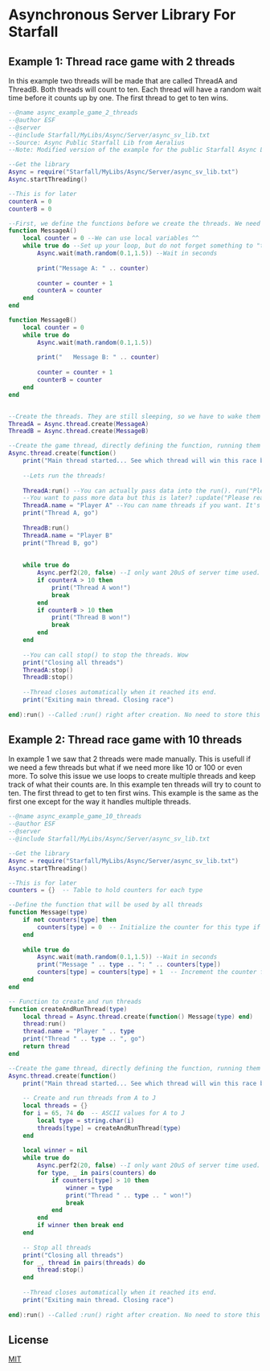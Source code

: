 # Asynchronous Server Library For Starfall

## Example 1: Thread race game with 2 threads
In this example two threads will be made that are called ThreadA and ThreadB.
Both threads will count to ten. Each thread will have a random wait time before it counts up by one.
The first thread to get to ten wins.

```lua
--@name async_example_game_2_threads
--@author ESF
--@server
--@include Starfall/MyLibs/Async/Server/async_sv_lib.txt
--Source: Async Public Starfall Lib from Aeralius
--Note: Modified version of the example for the public Starfall Async Lib from Aeralius

--Get the library
Async = require("Starfall/MyLibs/Async/Server/async_sv_lib.txt")
Async.startThreading()

--This is for later
counterA = 0
counterB = 0

--First, we define the functions before we create the threads. We need to give them instructions.
function MessageA()
    local counter = 0 --We can use local variables ^^ 
    while true do --Set up your loop, but do not forget something to "throttle" it. perf, perf2, yield and wait are good ones
        Async.wait(math.random(0.1,1.5)) --Wait in seconds
        
        print("Message A: " .. counter)  
        
        counter = counter + 1 
        counterA = counter 
    end
end

function MessageB()
    local counter = 0 
    while true do
        Async.wait(math.random(0.1,1.5))
        
        print("   Message B: " .. counter)  
        
        counter = counter + 1  
        counterB = counter
    end
end


--Create the threads. They are still sleeping, so we have to wake them up with :run() later
ThreadA = Async.thread.create(MessageA)  
ThreadB = Async.thread.create(MessageB)

--Create the game thread, directly defining the function, running them at the same time.
Async.thread.create(function()
    print("Main thread started... See which thread will win this race by going over 10")
    
    --Lets run the threads!
    
    ThreadA:run() --You can actually pass data into the run(). run("Please read this") and this is passed to the function inside
    --You want to pass more data but this is later? :update("Please read this. It's different now") 
    ThreadA.name = "Player A" --You can name threads if you want. It's not required, but makes looking them up easier in thread.pool. The more you know
    print("Thread A, go") 
    
    ThreadB:run()
    ThreadA.name = "Player B"
    print("Thread B, go")
    
    
    while true do
        Async.perf2(20, false) --I only want 20uS of server time used. perf() without the 2 makes the thread wait in precentages. 
        if counterA > 10 then
            print("Thread A won!")
            break
        end
        if counterB > 10 then
            print("Thread B won!")
            break
        end         
    end
    
    --You can call stop() to stop the threads. Wow
    print("Closing all threads")
    ThreadA:stop()
    ThreadB:stop()
    
    --Thread closes automatically when it reached its end.
    print("Exiting main thread. Closing race")       
    
end):run() --Called :run() right after creation. No need to store this thread 

```

## Example 2: Thread race game with 10 threads
In example 1 we saw that 2 threads were made manually. This is usefull if we need a few threads but 
what if we need more like 10 or 100 or even more.
To solve this issue we use loops to create multiple threads and keep track of what their counts are.
In this example ten threads will try to count to ten. The first thread to get to ten first wins.
This example is the same as the first one except for the way it handles multiple threads.

```lua
--@name async_example_game_10_threads
--@author ESF
--@server
--@include Starfall/MyLibs/Async/Server/async_sv_lib.txt

--Get the library
Async = require("Starfall/MyLibs/Async/Server/async_sv_lib.txt")
Async.startThreading()

--This is for later
counters = {}  -- Table to hold counters for each type

--Define the function that will be used by all threads
function Message(type)
    if not counters[type] then
        counters[type] = 0  -- Initialize the counter for this type if it doesn't exist
    end
    
    while true do
        Async.wait(math.random(0.1,1.5)) --Wait in seconds
        print("Message " .. type .. ": " .. counters[type])  
        counters[type] = counters[type] + 1  -- Increment the counter for this type
    end
end

-- Function to create and run threads
function createAndRunThread(type)
    local thread = Async.thread.create(function() Message(type) end)
    thread:run()
    thread.name = "Player " .. type
    print("Thread " .. type .. ", go")
    return thread
end

--Create the game thread, directly defining the function, running them at the same time.
Async.thread.create(function()
    print("Main thread started... See which thread will win this race by going over 10")
    
    -- Create and run threads from A to J
    local threads = {}
    for i = 65, 74 do  -- ASCII values for A to J
        local type = string.char(i)
        threads[type] = createAndRunThread(type)
    end
    
    local winner = nil
    while true do
        Async.perf2(20, false) --I only want 20uS of server time used. perf() without the 2 makes the thread wait in percentages.
        for type, _ in pairs(counters) do
            if counters[type] > 10 then
                winner = type
                print("Thread " .. type .. " won!")
                break
            end
        end
        if winner then break end
    end
    
    -- Stop all threads
    print("Closing all threads")
    for _, thread in pairs(threads) do
        thread:stop()
    end
    
    --Thread closes automatically when it reached its end.
    print("Exiting main thread. Closing race")       
    
end):run() --Called :run() right after creation. No need to store this thread

```

## License

[MIT](https://choosealicense.com/licenses/mit/)
